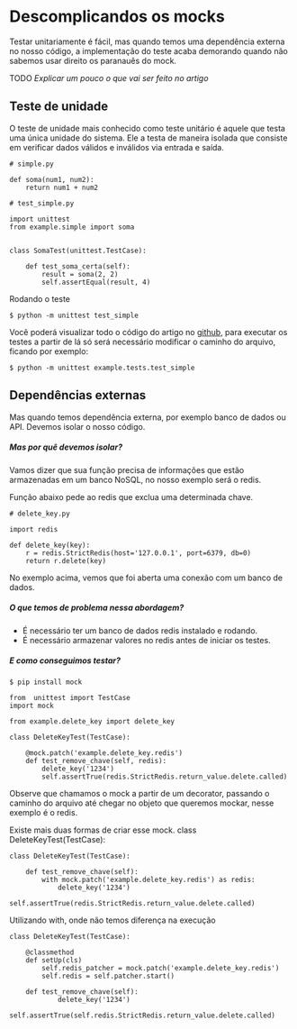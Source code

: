# Descomplicandos os mocks

Testar unitariamente é fácil, mas quando temos uma dependência externa no nosso código, a implementação do teste acaba demorando quando não sabemos usar direito os paranauês do mock.

TODO
*Explicar um pouco o que vai ser feito no artigo*

Teste de unidade
---
O teste de unidade mais conhecido como teste unitário é aquele que testa uma única unidade do sistema. Ele a testa de maneira isolada que consiste em verificar dados válidos e inválidos via entrada e saída.

```
# simple.py

def soma(num1, num2):
    return num1 + num2
```

```
# test_simple.py

import unittest
from example.simple import soma


class SomaTest(unittest.TestCase):

    def test_soma_certa(self):
        result = soma(2, 2)
        self.assertEqual(result, 4)
```

Rodando o teste
```
$ python -m unittest test_simple
```

Você poderá visualizar todo o código do artigo no [github](https://github.com/douglasbastos/descomplicando-mocks), para executar os testes a partir de lá só será necessário modificar o caminho do arquivo, ficando por exemplo:

```
$ python -m unittest example.tests.test_simple
```

Dependências externas
---
Mas quando temos dependência externa, por exemplo banco de dados ou API. Devemos isolar o nosso código.

##### Mas por quê devemos isolar?

Vamos dizer que sua função precisa de informações que estão armazenadas em um banco NoSQL, no nosso exemplo será o redis.

Função abaixo pede ao redis que exclua uma determinada chave.
```
# delete_key.py

import redis

def delete_key(key):
    r = redis.StrictRedis(host='127.0.0.1', port=6379, db=0)
    return r.delete(key)
```
No exemplo acima, vemos que foi aberta uma conexão com um banco de dados.

##### O que temos de problema nessa abordagem?

* É necessário ter um banco de dados redis instalado e rodando.
* É necessário armazenar valores no redis antes de iniciar os testes.

##### E como conseguimos testar?

```
$ pip install mock
```

```
from  unittest import TestCase
import mock

from example.delete_key import delete_key

class DeleteKeyTest(TestCase):

    @mock.patch('example.delete_key.redis')
    def test_remove_chave(self, redis):
        delete_key('1234')
        self.assertTrue(redis.StrictRedis.return_value.delete.called)
```

Observe que chamamos o mock a partir de um decorator, passando o caminho do arquivo até chegar no objeto que queremos mockar, nesse exemplo é o redis.

Existe mais duas formas de criar esse mock.
class DeleteKeyTest(TestCase):

```
class DeleteKeyTest(TestCase):

    def test_remove_chave(self):
        with mock.patch('example.delete_key.redis') as redis:
            delete_key('1234')
            self.assertTrue(redis.StrictRedis.return_value.delete.called)
```
Utilizando with, onde não temos diferença na execução

```
class DeleteKeyTest(TestCase):

    @classmethod
    def setUp(cls)
        self.redis_patcher = mock.patch('example.delete_key.redis')
        self.redis = self.patcher.start()

    def test_remove_chave(self):
            delete_key('1234')
            self.assertTrue(self.redis.StrictRedis.return_value.delete.called)
```
